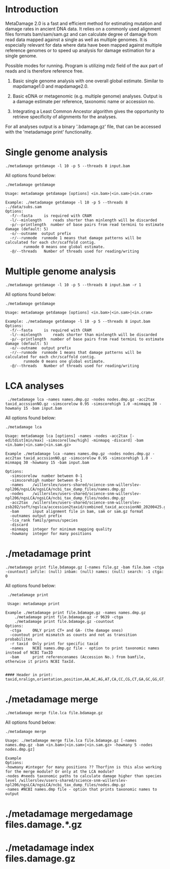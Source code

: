 # Introduction

MetaDamage 2.0 is a fast and efficient method for estimating mutation and damage rates in ancient DNA data. It relies on a commonly used alignment files formats bam/sam/sam.gz and can calculate degree of damage from read data mapped against a single as well as multiple genomes. It is especially relevant for data where data have been mapped against multiple reference genomes or to speed up analysis for damage estimation for a single genome.

Possible modes for running. Program is utilizing mdz field of the aux part of reads and is therefore reference free.

1. Basic single genome analysis with one overall global estimate. Similar to mapdamage1.0 and mapdamage2.0.

2. Basic eDNA or metagenomic (e.g. multiple genome) analyses. Output is a damage estimate per reference, taxonomic name or accession no.

3. Integrating a Least Common Ancestor algorithm gives the opportunity to retrieve    specificity of alignments for the analyses.

For all analyses output is a binary '.bdamage.gz' file, that can be accessed with the 'metadamage print' functionality.


# Single genome analysis
`./metadamage getdamage -l 10 -p 5 --threads 8 input.bam`

All options found below:

```
./metadamage getdamage

Usage: metadamage getdamage [options] <in.bam>|<in.sam>|<in.cram>

Example: ./metadamage getdamage -l 10 -p 5 --threads 8 ../data/subs.sam
Options:
  -f/--fasta	 is required with CRAM
  -l/--minlength	 reads shorter than minlength will be discarded
  -p/--printlength	number of base pairs from read termini to estimate damage (default: 5)
  -o/--outname	output prefix
  -r/--runmode	runmode 1 means that damage patterns will be calculated for each chr/scaffold contig.
		runmode 0 means one global estimate.
  -@/--threads	 Number of threads used for reading/writing
```

# Multiple genome analysis
` ./metadamage getdamage -l 10 -p 5 --threads 8 input.bam -r 1 `

All options found below:

```
./metadamage getdamage

Usage: metadamage getdamage [options] <in.bam>|<in.sam>|<in.cram>

Example: ./metadamage getdamage -l 10 -p 5 --threads 8 input.bam
Options:
  -f/--fasta	 is required with CRAM
  -l/--minlength	 reads shorter than minlength will be discarded
  -p/--printlength	number of base pairs from read termini to estimate damage (default: 5)
  -o/--outname	output prefix
  -r/--runmode	runmode 1 means that damage patterns will be calculated for each chr/scaffold contig.
		runmode 0 means one global estimate.
  -@/--threads	 Number of threads used for reading/writing
```

# LCA analyses

` ./metadamage lca -names names.dmp.gz -nodes nodes.dmp.gz -acc2tax taxid_accssionNO.gz -simscorelow 0.95 -simscorehigh 1.0 -minmapq 30 -howmany 15 -bam input.bam`

All options found below:

```
./metadamage lca 

Usage: metadamage lca [options] -names -nodes -acc2tax [-editdist[min/max] -simscore[low/high] -minmapq -discard] -bam <in.bam>|<in.sam>|<in.sam.gz>

Example ./metadamage lca -names names.dmp.gz -nodes nodes.dmp.gz -acc2tax taxid_accssionNO.gz -simscorelow 0.95 -simscorehigh 1.0 -minmapq 30 -howmany 15 -bam input.bam

Options:
  -simscorelow	number between 0-1
  -simscorehigh	number between 0-1
  -names 	/willerslev/users-shared/science-snm-willerslev-npl206/ngsLCA/ngsLCA/ncbi_tax_dump_files/names.dmp.gz 
  -nodes 	/willerslev/users-shared/science-snm-willerslev-npl206/ngsLCA/ngsLCA/ncbi_tax_dump_files/nodes.dmp.gz 
  -acc2tax 	/willerslev/users-shared/science-snm-willerslev-zsb202/soft/ngslca/accession2taxid/combined_taxid_accssionNO_20200425.gz 
  -bam		input alignment file in bam, sam or sam.gz format
  -outnames	output prefix
  -lca_rank	family/genus/species 
  -discard 
  -minmapq	integer for minimum mapping quality
  -howmany	integer for many positions
```


# ./metadamage print

`./metadamage print file.bdamage.gz [-names file.gz -bam file.bam -ctga -countout] infile: (null) inbam: (null) names: (null) search: -1 ctga: 0 `

All options found below:

```
 ./metadamage print 
 
 Usage: metadamage print 
 
Example ./metadamage print file.bdamage.gz -names names.dmp.gz 
	./metadamage print file.bdamage.gz -r 9639 -ctga
	./metadamage print file.bdamage.gz -countout 
Options:
  -ctga		ONLY print CT+ and GA- (the damage ones)
  -countout	print mismatch as counts and not as transition probabilites
  -r taxid	Only print for specific taxid
  -names	NCBI names.dmp.gz file - option to print taxonomic names instead of NCBI TaxID
  -bam		print referencenames (Accession No.) from bamfile, otherwise it prints NCBI TaxId. 


#### Header in print: taxid,nralign,orientation,position,AA,AC,AG,AT,CA,CC,CG,CT,GA,GC,GG,GT,TA,TC,TG,TT 
 ```
 
# ./metadamage merge 

`./metadamage merge file.lca file.bdamage.gz ` 


All options found below:

```
./metadamage merge 

Usage: ./metadamage merge file.lca file.bdamage.gz [-names names.dmp.gz -bam <in.bam>|<in.sam>|<in.sam.gz> -howmany 5 -nodes nodes.dmp.gz]

Example
Options:
-howmany #integer for many positions ?? Thorfinn is this also working for the merge module? Or only at the LCA module? 
-nodes #needs taxonomic paths to calculate damage higher than species level /willerslev/users-shared/science-snm-willerslev-npl206/ngsLCA/ngsLCA/ncbi_tax_dump_files/nodes.dmp.gz
-names #NCBI names.dmp file - option that prints taxonomic names to output  
```

# ./metadamage mergedamage files.damage.*.gz

# ./metadamage index files.damage.gz


